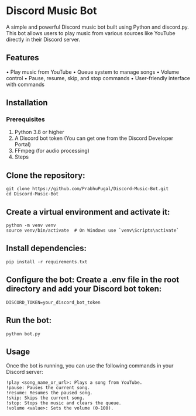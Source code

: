 # Discord Music Bot
A simple and powerful Discord music bot built using Python and discord.py. This bot allows users to play music from various sources like YouTube directly in their Discord server.

## Features
• Play music from YouTube
• Queue system to manage songs
• Volume control
• Pause, resume, skip, and stop commands
• User-friendly interface with commands
## Installation
### Prerequisites
1. Python 3.8 or higher
2. A Discord bot token (You can get one from the Discord Developer Portal)
3. FFmpeg (for audio processing)
4. Steps
## Clone the repository:
```
git clone https://github.com/PrabhuPugal/Discord-Music-Bot.git
cd Discord-Music-Bot
```

## Create a virtual environment and activate it:
```
python -m venv venv
source venv/bin/activate  # On Windows use `venv\Scripts\activate`
```
## Install dependencies:
```
pip install -r requirements.txt
```
## Configure the bot: Create a .env file in the root directory and add your Discord bot token:
```
DISCORD_TOKEN=your_discord_bot_token
```
## Run the bot:
```
python bot.py
```
## Usage
Once the bot is running, you can use the following commands in your Discord server:
```
!play <song_name_or_url>: Plays a song from YouTube.
!pause: Pauses the current song.
!resume: Resumes the paused song.
!skip: Skips the current song.
!stop: Stops the music and clears the queue.
!volume <value>: Sets the volume (0-100).
